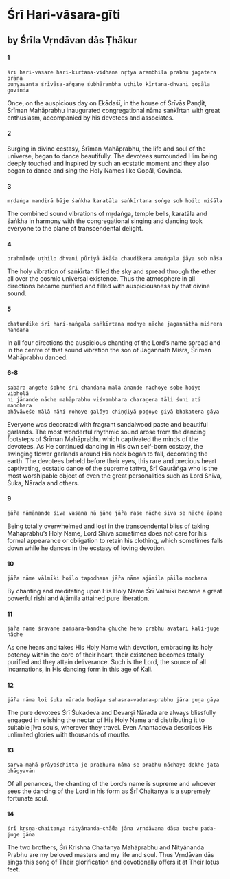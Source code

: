 # Śrī Hari-vāsara-gīti

## by Śrīla Vṛndāvan dās Ṭhākur

#### 1

    śrī hari-vāsare hari-kīrtana-vidhāna nṛtya ārambhilā prabhu jagatera prāṇa
    puṇyavanta śrīvāsa-aṅgane śubhārambha uṭhilo kīrtana-dhvani gopāla govinda

Once, on the auspicious day on Ekādaśī, in the house of Śrīvās Paṇḍit, Śrīman Mahāprabhu inaugurated congregational nāma saṅkīrtan with great enthusiasm, accompanied by his devotees and associates.

#### 2


Surging in divine ecstasy, Śrīman Mahāprabhu, the life and soul of the universe, began to dance beautifully. The devotees surrounded Him being deeply touched and inspired by such an ecstatic moment and they also began to dance and sing the Holy Names like Gopāl, Govinda.

#### 3

    mṛdaṅga mandirā bāje śaṅkha karatāla saṅkīrtana soṅge sob hoilo miśāla

The combined sound vibrations of mṛdaṅga, temple bells, karatāla and śaṅkha in harmony with the congregational singing and dancing took everyone to the plane of transcendental delight.

#### 4

    brahmāṇḍe uṭhilo dhvani pūriyā ākāśa chaudikera amaṅgala jāya sob nāśa

The holy vibration of saṅkīrtan filled the sky and spread through the ether all over the cosmic universal existence. Thus the atmosphere in all directions became purified and filled with auspiciousness by that divine sound.

#### 5

    chaturdike śrī hari-maṅgala saṅkīrtana modhye nāche jagannātha miśrera nandana

In all four directions the auspicious chanting of the Lord’s name spread and in the centre of that sound vibration the son of Jagannāth Miśra, Śrīman Mahāprabhu danced.

#### 6-8

    sabāra aṅgete śobhe śrī chandana mālā ānande nāchoye sobe hoiye vibholā
    ni jānande nāche mahāprabhu viśvambhara charaṇera tāli śuni ati manohara
    bhāvāveśe mālā nāhi rohoye galāya chiṇḍiyā poḍoye giyā bhakatera gāya

Everyone was decorated with fragrant sandalwood paste and beautiful garlands. The most wonderful rhythmic sound arose from the dancing footsteps of Śrīman Mahāprabhu which captivated the minds of the devotees. As He continued dancing in His own self-born ecstasy, the swinging flower garlands around His neck began to fall, decorating the earth. The devotees beheld before their eyes, this rare and precious heart captivating, ecstatic dance of the supreme tattva, Śrī Gaurāṅga who is the most worshipable object of even the great personalities such as Lord Shiva, Śuka, Nārada and others.

#### 9

    jā̐ra nāmānande śiva vasana nā jāne jā̐ra rase nāche śiva se nāche āpane

Being totally overwhelmed and lost in the transcendental bliss of taking Mahāprabhu’s Holy Name, Lord Shiva sometimes does not care for his formal appearance or obligation to retain his clothing, which sometimes falls down while he dances in the ecstasy of loving devotion.

#### 10

    jā̐ra nāme vālmīki hoilo tapodhana jā̐ra nāme ajāmila pāilo mochana

By chanting and meditating upon His Holy Name Śrī Valmīki became a great powerful rishi and Ajāmila attained pure liberation.

#### 11

    jā̐ra nāme śravane saṁsāra-bandha ghuche heno prabhu avatari kali-juge nāche

As one hears and takes His Holy Name with devotion, embracing its holy potency within the core of their heart, their existence becomes totally purified and they attain deliverance. Such is the Lord, the source of all incarnations, in His dancing form in this age of Kali.

#### 12

    jā̐ra nāma loi śuka nārada beḍāya sahasra-vadana-prabhu jāra guṇa gāya

The pure devotees Śrī Śukadeva and Devarṣi Nārada are always blissfully engaged in relishing the nectar of His Holy Name and distributing it to suitable jīva souls, wherever they travel. Even Anantadeva describes His unlimited glories with thousands of mouths.

#### 13

    sarva-mahā-prāyaśchitta je prabhura nāma se prabhu nāchaye dekhe jata bhāgyavān

Of all penances, the chanting of the Lord’s name is supreme and whoever sees the dancing of the Lord in his form as Śrī Chaitanya is a supremely fortunate soul.

#### 14

    śrī kṛṣṇa-chaitanya nityānanda-chā̐da jāna vṛndāvana dāsa tuchu pada-juge gāna

The two brothers, Śrī Krishna Chaitanya Mahāprabhu and Nityānanda Prabhu are my beloved masters and my life and soul. Thus Vṛndāvan dās sings this song of Their glorification and devotionally offers it at Their lotus feet.

